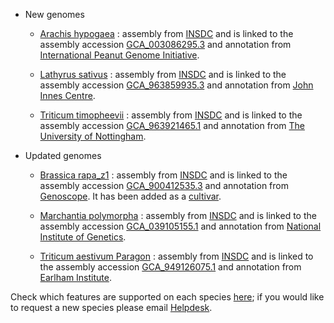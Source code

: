 - New genomes

    - [Arachis hypogaea](/Arachis_hypogaea) : assembly from [INSDC](http://www.insdc.org) and is linked to the assembly accession [GCA_003086295.3](https://www.ebi.ac.uk/ena/browser/view/GCA_003086295.3/) and annotation from [International Peanut Genome Initiative](https://www.peanutbase.org/genome/).
    
    - [Lathyrus sativus](/Lathyrus_sativus) : assembly from [INSDC](http://www.insdc.org) and is linked to the assembly accession [GCA_963859935.3](https://www.ebi.ac.uk/ena/browser/view/GCA_963859935.3/) and annotation from [John Innes Centre](https://www.jic.ac.uk/).
    
    - [Triticum timopheevii](/Triticum_timopheevii) : assembly from [INSDC](http://www.insdc.org) and is linked to the assembly accession [GCA_963921465.1](http://www.ebi.ac.uk/ena/data/view/GCA_963921465.1) and annotation from [The University of Nottingham](https://www.nottingham.ac.uk/).

- Updated genomes

    - [Brassica rapa_z1](/Brassica_rapa_z1) : assembly from [INSDC](http://www.insdc.org) and is linked to the assembly accession [GCA_900412535.3](http://www.ebi.ac.uk/ena/data/view/GCA_900412535.3) and annotation from [Genoscope](https://www.genoscope.cns.fr/externe/plants/). It has been added as a [cultivar](https://plants.ensembl.org/Brassica_rapa_ro18/Info/Cultivars?db=core). 
    
    - [Marchantia polymorpha](/Marchantia_polymorpha) : assembly from [INSDC](http://www.insdc.org) and is linked to the assembly accession [GCA_039105155.1](http://www.ebi.ac.uk/ena/data/view/GCA_039105155.1) and annotation from [National Institute of Genetics](https://www.nig.ac.jp/nig/).
    
    - [Triticum aestivum Paragon](/Triticum_aestivum_Paragon) : assembly from [INSDC](http://www.insdc.org) and is linked to the assembly accession [GCA_949126075.1](https://www.ebi.ac.uk/ena/browser/view/GCA_949126075.1) and annotation from [Earlham Institute](https://opendata.earlham.ac.uk/).


Check which features are supported on each species [here](/species.html); if you would like to request a new species please email [Helpdesk](http://plants.ensembl.org/Help/Contact).
